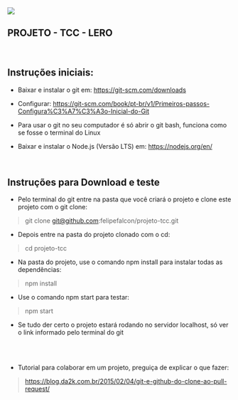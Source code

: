 <img src="https://i.imgur.com/TTBX7wK.png" align="center">

## PROJETO - TCC - LERO

<br/>

## Instruções iniciais:

- Baixar e instalar o git em: https://git-scm.com/downloads

- Configurar: https://git-scm.com/book/pt-br/v1/Primeiros-passos-Configura%C3%A7%C3%A3o-Inicial-do-Git
- Para usar o git no seu computador é só abrir o git bash, funciona como se fosse o terminal do Linux

- Baixar e instalar o Node.js (Versão LTS) em: https://nodejs.org/en/

<br/>

## Instruções para Download e teste

- Pelo terminal do git entre na pasta que você criará o projeto e clone este projeto com o git clone:
> git clone git@github.com:felipefalcon/projeto-tcc.git

- Depois entre na pasta do projeto clonado com o cd:
> cd projeto-tcc

- Na pasta do projeto, use o comando npm install para instalar todas as dependências:
> npm install

- Use o comando npm start para testar:
> npm start

- Se tudo der certo o projeto estará rodando no servidor localhost, só ver o link informado pelo terminal do git

<br/><br/>
- Tutorial para colaborar em um projeto, preguiça de explicar o que fazer:
> https://blog.da2k.com.br/2015/02/04/git-e-github-do-clone-ao-pull-request/


